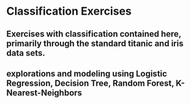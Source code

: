 # Classification Exercises

## Exercises with classification contained here, primarily through the standard titanic and iris data sets.

## explorations and modeling using Logistic Regression, Decision Tree, Random Forest, K-Nearest-Neighbors